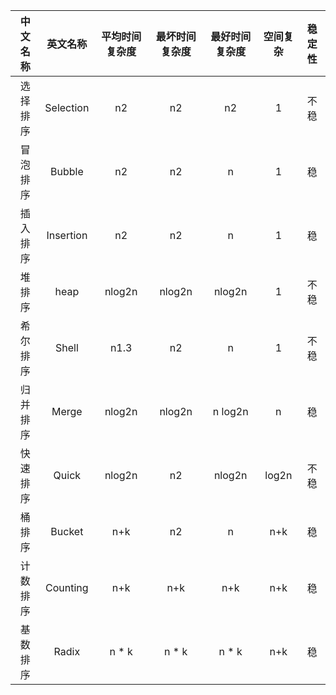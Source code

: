 |中文名称|英文名称|平均时间复杂度|最坏时间复杂度|最好时间复杂度|空间复杂|稳定性|
|:---: |:---: |:---: |:---: |:---: |:---: |:---: |
|选择排序|Selection|n2|n2|n2|1|不稳|
| 冒泡排序 |  Bubble   |       n2       |n2|n|1|稳|
| 插入排序 | Insertion |       n2       |n2|n|1|稳|
|  堆排序  |   heap    |     nlog2n     |nlog2n|nlog2n|1|不稳|
| 希尔排序 |   Shell   |      n1.3      |n2|n|1|不稳|
| 归并排序 |   Merge   |     nlog2n     |nlog2n|n log2n|n|稳|
| 快速排序 |   Quick   |     nlog2n     |n2|nlog2n|log2n|不稳|
|  桶排序  |  Bucket   |      n+k       |n2|n|n+k|稳|
| 计数排序 | Counting  |      n+k       |n+k|n+k|n+k|稳|
| 基数排序 |   Radix   |     n * k      |n * k|n * k|n+k|稳|

